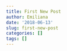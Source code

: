 ```yaml
---
title: First New Post
author: Emiliana
date: '2018-06-13'
slug: first-new-post
categories: []
tags: []
---
```

